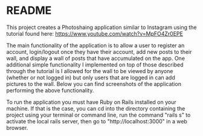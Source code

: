 # README

This project creates a Photoshaing application similar to Instagram using the tutorial found here:
https://www.youtube.com/watch?v=MpFO4Zr0EPE

The main functionality of the application is to allow a user to register an account, login/logout once they have their account, add new posts to their wall, and display a wall of posts that have accumulated on the app. One additional simple functionality I implemented on top of those described through the tutorial is I allowed for the wall to be viewed by anyone (whether or not logged in) but only users that are logged in can add pictures to the wall. Below you can find screenshots of the application performing the above functionality. 

To run the application you must have Ruby on Rails installed on your machine. If that is the case, you can cd into the directory containing the project using your terminal or command line, run the command "rails s" to activate the local rails server, then go to "http://localhost:3000" in a web browser. 

